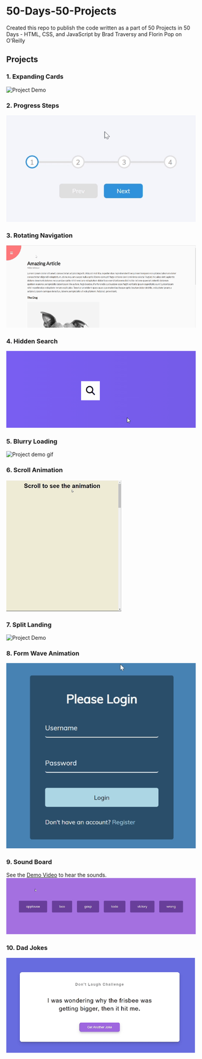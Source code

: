 # 50-Days-50-Projects
Created this repo to publish the code written as a part of 50 Projects in 50 Days - HTML, CSS, and JavaScript by Brad Traversy and Florin Pop on O'Reilly

## Projects

### 1. Expanding Cards
![Project Demo](https://github.com/milan-vishnoi/50-Days-50-Projects/blob/main/1.%20Expanding%20Cards/project_demo.gif)

### 2. Progress Steps
![Project Demo](https://github.com/milan-vishnoi/50-Days-50-Projects/blob/main/2.%20Progress%20Steps/demo.gif)

### 3. Rotating Navigation
![Project Demo](https://github.com/milan-vishnoi/50-Days-50-Projects/blob/main/3.%20Rotating%20Navigation/demo.gif)

### 4. Hidden Search
![Project Demo](https://github.com/milan-vishnoi/50-Days-50-Projects/blob/main/4.%20Hidden%20Search/demo.gif)

### 5. Blurry Loading
![Project demo gif](https://github.com/milan-vishnoi/50-Days-50-Projects/blob/main/5.%20Blurry%20Loading/demo.gif)

### 6. Scroll Animation
![Project Demo](https://github.com/milan-vishnoi/50-Days-50-Projects/blob/main/6.%20Scroll%20Animation/demo.gif)

### 7. Split Landing
![Project Demo](https://github.com/milan-vishnoi/50-Days-50-Projects/blob/main/7.%20Split%20Landing/demo.gif)

### 8. Form Wave Animation
![Project Demo](https://github.com/milan-vishnoi/50-Days-50-Projects/blob/main/8.%20Form%20Wave%20Animation/demo.gif)

### 9. Sound Board
See the [Demo Video](https://github.com/milan-vishnoi/50-Days-50-Projects/blob/main/9.%20Sound%20Board/demo.mp4) to hear the sounds.
![Project Demo](https://github.com/milan-vishnoi/50-Days-50-Projects/blob/main/9.%20Sound%20Board/demo.gif)

### 10. Dad Jokes
![Project Demo](https://github.com/milan-vishnoi/50-Days-50-Projects/blob/main/10.%20Dad%20Jokes/demo.gif)